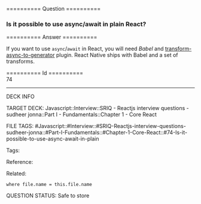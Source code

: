 ========== Question ==========  

### Is it possible to use async/await in plain React?  

========== Answer ==========  

If you want to use `async`/`await` in React, you will need _Babel_ and [transform-async-to-generator](https://babeljs.io/docs/en/babel-plugin-transform-async-to-generator) plugin. React Native ships with Babel and a set of transforms.

========== Id ==========  
74

---

DECK INFO

TARGET DECK: Javascript::Interview::SRIQ - Reactjs interview questions - sudheer jonna::Part I - Fundamentals::Chapter 1 - Core React

FILE TAGS: #Javascript::#Interview::#SRIQ-Reactjs-interview-questions-sudheer-jonna::#Part-I-Fundamentals::#Chapter-1-Core-React::#74-Is-it-possible-to-use-async-await-in-plain

Tags:

Reference:

Related:

```dataview
where file.name = this.file.name
```

QUESTION STATUS: Safe to store
